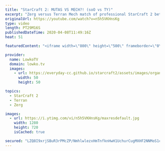 ```yaml
---
title: "StarCraft 2: MUTAS VS MECH?! (soO vs TY)"
excerpt: "Zerg versus Terran Mech match of professional StarCraft 2 between soO and TY. In this game we see why Terran Mech is losing popularity as soO is going for a unit composition that on paper makes very little sense, until you realise he can mine significantly more than the Terran player and can constantly"
originalUrl: https://youtube.com/watch?v=n5h5VKHnsKg
type: video
length: PT29M16S
publishedDateTime: 2020-04-08T11:49:16Z
heat: 51

featuredContent: "<iframe width=\"800\" height=\"500\" frameborder=\"0\" src=\"https://www.youtube.com/embed/n5h5VKHnsKg\" allow=\"accelerometer; autoplay; encrypted-media; gyroscope; picture-in-picture\" allowfullscreen></iframe>"

provider:
  name: LowkoTV
  domain: lowko.tv
  images:
    - url: https://everyday-cc.github.io/starcraft2/assets/images/organizations/lowko.tv-50x50.jpg
      width: 50
      height: 50

topics:
  - StarCraft 2
  - Terran
  - Zerg

images:
  - url: https://i.ytimg.com/vi/n5h5VKHnsKg/maxresdefault.jpg
    width: 1280
    height: 720
    isCached: true

secured: "LZQ8I9xrjSBuR3rPMcZP/NmhlwlezxHmTnfknHwH1UchurCugMXHF2NNMoS1cPEHhGON8QaJasQnhCDnfh9CopPkOj3+tgmle1OlL87mpABK4McohhxNXr7btCAihnDSijN4bb+xjOhb6E9xVyMzVsFATKmEb5sU4Ns+MPvHLyo9RH+tftvEFyCCapLWPJCDbkax+8kHNxKyqWiJtUrttVnqDPoohU+E4UbQ/21HSHk5jLJOWd+//Nf//lZawqIq6ryLFYZpozY6HF/eiyFJ0Te4GhFC7yYJ7NxdsfXtsxQfxaqwE3tK72R4u/XjtJGSfovLaIBNdFV+wX8R1BbK0c0xESyS06Usqg5sGsuGnLccG1SNx/Xmq/tnoU18gHI0b53b+umZIw8PFIvbXKWqG3x61E0sK5peeua4Yi7wAD1Hky++n6aMJalTtMVd0sLf;c/esyX+6s26SRB5HU/Wg3A=="
---
```


